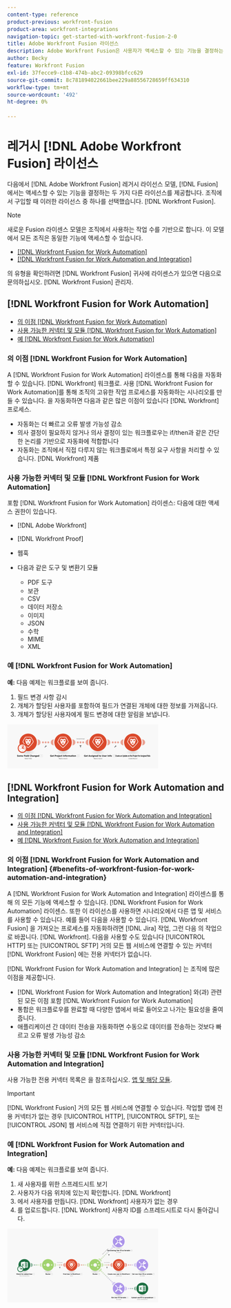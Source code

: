 ```yaml
---
content-type: reference
product-previous: workfront-fusion
product-area: workfront-integrations
navigation-topic: get-started-with-workfront-fusion-2-0
title: Adobe Workfront Fusion 라이선스
description: Adobe Workfront Fusion은 사용자가 액세스할 수 있는 기능을 결정하는 두 가지 서로 다른 라이선스를 제공합니다. 조직에서 Workfront Fusion을 구입할 때 이러한 라이선스 중 하나를 선택했습니다.
author: Becky
feature: Workfront Fusion
exl-id: 37fecce9-c1b8-474b-abc2-09398bfcc629
source-git-commit: 8c781894022661bee229a88556728659ff634310
workflow-type: tm+mt
source-wordcount: '492'
ht-degree: 0%

---
```


# 레거시 [!DNL Adobe Workfront Fusion] 라이선스

다음에서 [!DNL Adobe Workfront Fusion] 레거시 라이선스 모델, [!DNL Fusion] 에서는 액세스할 수 있는 기능을 결정하는 두 가지 다른 라이선스를 제공합니다. 조직에서 구입할 때 이러한 라이선스 중 하나를 선택했습니다. [!DNL Workfront Fusion].

>[!NOTE]
>
>새로운 Fusion 라이센스 모델은 조직에서 사용하는 작업 수를 기반으로 합니다. 이 모델에서 모든 조직은 동일한 기능에 액세스할 수 있습니다.

* [[!DNL Workfront Fusion for Work Automation]](#workfront-fusion-for-work-automation)
* [[!DNL Workfront Fusion for Work Automation and Integration]](#workfront-fusion-for-work-automation-and-integration)

의 유형을 확인하려면 [!DNL Workfront Fusion] 귀사에 라이센스가 있으면 다음으로 문의하십시오. [!DNL Workfront Fusion] 관리자.

## [!DNL Workfront Fusion for Work Automation]

* [의 이점 [!DNL Workfront Fusion for Work Automation]](#benefits-of-workfront-fusion-for-work-automation)
* [사용 가능한 커넥터 및 모듈 [!DNL Workfront Fusion for Work Automation]](#connectors-and-modules-available-for-workfront-fusion-for-work-automation)
* [예 [!DNL Workfront Fusion for Work Automation]](#example-of-workfront-fusion-for-work-automation)

### 의 이점 [!DNL Workfront Fusion for Work Automation]

A [!DNL Workfront Fusion for Work Automation] 라이센스를 통해 다음을 자동화할 수 있습니다. [!DNL Workfront] 워크플로. 사용 [!DNL Workfront Fusion for Work Automation]를 통해 조직의 고유한 작업 프로세스를 자동화하는 시나리오를 만들 수 있습니다. 을 자동화하면 다음과 같은 많은 이점이 있습니다 [!DNL Workfront] 프로세스.

* 자동화는 더 빠르고 오류 발생 가능성 감소
* 의사 결정이 필요하지 않거나 의사 결정이 있는 워크플로우는 if/then과 같은 간단한 논리를 기반으로 자동화에 적합합니다
* 자동화는 조직에서 직접 다루지 않는 워크플로에서 특정 요구 사항을 처리할 수 있습니다. [!DNL Workfront] 제품

### 사용 가능한 커넥터 및 모듈 [!DNL Workfront Fusion for Work Automation]

포함 [!DNL Workfront Fusion for Work Automation] 라이센스: 다음에 대한 액세스 권한이 있습니다.

* [!DNL Adobe Workfront]
* [!DNL Workfront Proof]
* 웹훅
* 다음과 같은 도구 및 변환기 모듈

   * PDF 도구
   * 보관
   * CSV
   * 데이터 저장소
   * 이미지
   * JSON
   * 수학
   * MIME
   * XML

### 예 [!DNL Workfront Fusion for Work Automation]

**예:** 다음 예제는 워크플로를 보여 줍니다.

1. 필드 변경 사항 감시
1. 개체가 할당된 사용자를 포함하여 필드가 연결된 개체에 대한 정보를 가져옵니다.
1. 개체가 할당된 사용자에게 필드 변경에 대한 알림을 보냅니다.

![](assets/fusion-template-example-350x102.png)

## [!DNL Workfront Fusion for Work Automation and Integration]

* [의 이점 [!DNL Workfront Fusion for Work Automation and Integration]](#benefits-of-workfront-fusion-for-work-automation-and-integration)
* [사용 가능한 커넥터 및 모듈 [!DNL Workfront Fusion for Work Automation and Integration]](#connectors-and-modules-available-for-workfront-fusion-for-work-automation-and-integration)
* [예 [!DNL Workfront Fusion for Work Automation and Integration]](#example-of-workfront-fusion-for-work-automation-and-integration)

### 의 이점 [!DNL Workfront Fusion for Work Automation and Integration] {#benefits-of-workfront-fusion-for-work-automation-and-integration}

A [!DNL Workfront Fusion for Work Automation and Integration] 라이센스를 통해 의 모든 기능에 액세스할 수 있습니다. [!DNL Workfront Fusion for Work Automation] 라이센스. 또한 이 라이선스를 사용하면 시나리오에서 다른 앱 및 서비스를 사용할 수 있습니다. 예를 들어 다음을 사용할 수 있습니다. [!DNL Workfront Fusion] 을 가져오는 프로세스를 자동화하려면 [!DNL Jira] 작업, 그런 다음 의 작업으로 바꿉니다. [!DNL Workfront]. 다음을 사용할 수도 있습니다 [!UICONTROL HTTP] 또는 [!UICONTROL SFTP] 거의 모든 웹 서비스에 연결할 수 있는 커넥터 [!DNL Workfront Fusion] 에는 전용 커넥터가 없습니다.

[!DNL Workfront Fusion for Work Automation and Integration] 는 조직에 많은 이점을 제공합니다.

* [!DNL Workfront Fusion for Work Automation and Integration] 와(과) 관련된 모든 이점 포함 [!DNL Workfront Fusion for Work Automation]
* 통합은 워크플로우를 완료할 때 다양한 앱에서 바로 들어오고 나가는 필요성을 줄여 줍니다.
* 애플리케이션 간 데이터 전송을 자동화하면 수동으로 데이터를 전송하는 것보다 빠르고 오류 발생 가능성 감소

### 사용 가능한 커넥터 및 모듈 [!DNL Workfront Fusion for Work Automation and Integration]

사용 가능한 전용 커넥터 목록은 을 참조하십시오. [앱 및 해당 모듈](../../workfront-fusion/apps-and-their-modules/apps-and-their-modules.md).

>[!IMPORTANT]
>
>[!DNL Workfront Fusion] 거의 모든 웹 서비스에 연결할 수 있습니다. 작업할 앱에 전용 커넥터가 없는 경우 [!UICONTROL HTTP], [!UICONTROL SFTP], 또는 [!UICONTROL JSON] 웹 서비스에 직접 연결하기 위한 커넥터입니다.

### 예 [!DNL Workfront Fusion for Work Automation and Integration]

**예:** 다음 예제는 워크플로를 보여 줍니다.

1. 새 사용자를 위한 스프레드시트 보기
1. 사용자가 다음 위치에 있는지 확인합니다. [!DNL Workfront]
1. 에서 사용자를 만듭니다. [!DNL Workfront] 사용자가 없는 경우
1. 를 업로드합니다. [!DNL Workfront] 사용자 ID를 스프레드시트로 다시 돌아갑니다.

![](assets/fusion-integration-example--350x171.png)
